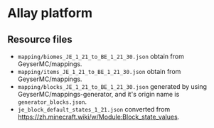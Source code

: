 # Allay platform

## Resource files

- `mapping/biomes_JE_1_21_to_BE_1_21_30.json` obtain from GeyserMC/mappings.
- `mapping/items_JE_1_21_to_BE_1_21_30.json` obtain from GeyserMC/mappings.
- `mapping/blocks_JE_1_21_to_BE_1_21_30.json` generated by using GeyserMC/mappings-generator, and it's origin name is `generator_blocks.json`.
- `je_block_default_states_1_21.json` converted from https://zh.minecraft.wiki/w/Module:Block_state_values.